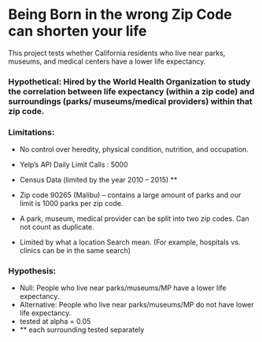 # Being Born in the wrong Zip Code can shorten your life
This project tests whether California residents who live near parks, museums, and medical centers have a lower life expectancy.

### Hypothetical: Hired by the World Health Organization to study the correlation between life expectancy (within a zip code) and surroundings (parks/ museums/medical providers) within that zip code.

### Limitations:

- No control over heredity, physical condition, nutrition, and occupation.

- Yelp’s API Daily Limit Calls : 5000

- Census Data (limited by the year 2010 – 2015)  **

- Zip code 90265 (Malibu) – contains a large amount of parks and our limit is 1000 parks per zip code.

- A park, museum, medical provider can be split into two zip codes. Can not count as duplicate.

- Limited by what a location Search mean. (For example, hospitals vs. clinics can be in the same search)  

### Hypothesis:
- Null: People who live near parks/museums/MP have a  lower life expectancy.
- Alternative: People who live near parks/museums/MP do not have lower life expectancy.
 - tested at alpha = 0.05
 - ** each surrounding tested separately
